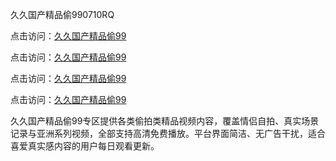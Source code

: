 久久国产精品偷990710RQ

点击访问：<a href="https://heiliaoe8ajia.pages.dev">久久国产精品偷99</a> 

点击访问：<a href="https://heiliaoe8ajia.pages.dev">久久国产精品偷99</a> 

点击访问：<a href="https://heiliaoe8ajia.pages.dev">久久国产精品偷99</a> 

点击访问：<a href="https://heiliaoe8ajia.pages.dev">久久国产精品偷99</a>

久久国产精品偷99专区提供各类偷拍类精品视频内容，覆盖情侣自拍、真实场景记录与亚洲系列视频，全部支持高清免费播放。平台界面简洁、无广告干扰，适合喜爱真实感内容的用户每日观看更新。

<span style="display:none;">[Canonical link](https://github.com/O20250710/So8)</span>
